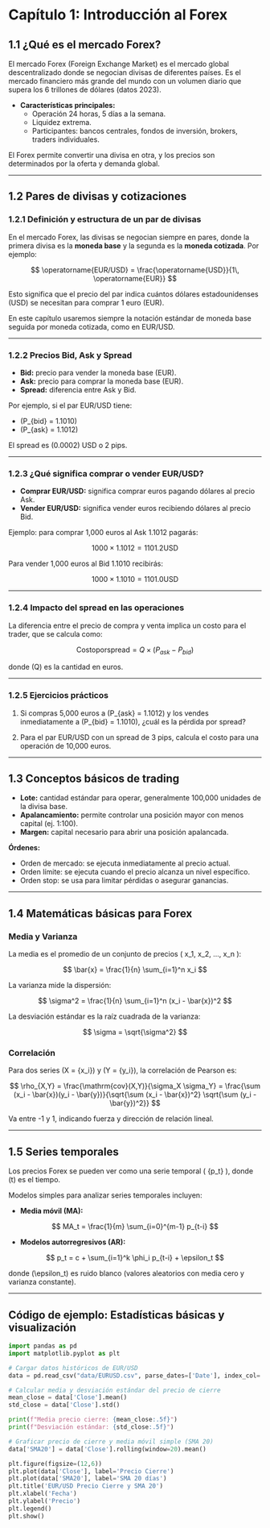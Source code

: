 # Capítulo 1: Introducción al Forex

## 1.1 ¿Qué es el mercado Forex?

El mercado Forex (Foreign Exchange Market) es el mercado global descentralizado donde se negocian divisas de diferentes países. Es el mercado financiero más grande del mundo con un volumen diario que supera los 6 trillones de dólares (datos 2023).

- **Características principales:**
  - Operación 24 horas, 5 días a la semana.
  - Liquidez extrema.
  - Participantes: bancos centrales, fondos de inversión, brokers, traders individuales.

El Forex permite convertir una divisa en otra, y los precios son determinados por la oferta y demanda global.

---

## 1.2 Pares de divisas y cotizaciones

### 1.2.1 Definición y estructura de un par de divisas

En el mercado Forex, las divisas se negocian siempre en pares, donde la primera divisa es la **moneda base** y la segunda es la **moneda cotizada**. Por ejemplo:

$$
\operatorname{EUR/USD} = \frac{\operatorname{USD}}{1\, \operatorname{EUR}}
$$

Esto significa que el precio del par indica cuántos dólares estadounidenses (USD) se necesitan para comprar 1 euro (EUR).

En este capítulo usaremos siempre la notación estándar de moneda base seguida por moneda cotizada, como en EUR/USD.

---

### 1.2.2 Precios Bid, Ask y Spread

- **Bid:** precio para vender la moneda base (EUR).
- **Ask:** precio para comprar la moneda base (EUR).
- **Spread:** diferencia entre Ask y Bid.

Por ejemplo, si el par EUR/USD tiene:

- \(P_{bid} = 1.1010\)
- \(P_{ask} = 1.1012\)

El spread es \(0.0002\) USD o 2 pips.

---

### 1.2.3 ¿Qué significa comprar o vender EUR/USD?

- **Comprar EUR/USD:** significa comprar euros pagando dólares al precio Ask.
- **Vender EUR/USD:** significa vender euros recibiendo dólares al precio Bid.

Ejemplo: para comprar 1,000 euros al Ask 1.1012 pagarás:

$$
1000 \times 1.1012 = 1101.2 \mathrm{ USD}
$$

Para vender 1,000 euros al Bid 1.1010 recibirás:

$$
1000 \times 1.1010 = 1101.0 \mathrm{ USD}
$$

---

### 1.2.4 Impacto del spread en las operaciones

La diferencia entre el precio de compra y venta implica un costo para el trader, que se calcula como:

$$
\mathrm{Costo por spread} = Q \times (P_{ask} - P_{bid})
$$

donde \(Q\) es la cantidad en euros.

---

### 1.2.5 Ejercicios prácticos

1. Si compras 5,000 euros a \(P_{ask} = 1.1012\) y los vendes inmediatamente a \(P_{bid} = 1.1010\), ¿cuál es la pérdida por spread?

2. Para el par EUR/USD con un spread de 3 pips, calcula el costo para una operación de 10,000 euros.

---

## 1.3 Conceptos básicos de trading

- **Lote:** cantidad estándar para operar, generalmente 100,000 unidades de la divisa base.
- **Apalancamiento:** permite controlar una posición mayor con menos capital (ej. 1:100).
- **Margen:** capital necesario para abrir una posición apalancada.

**Órdenes:**

- Orden de mercado: se ejecuta inmediatamente al precio actual.
- Orden límite: se ejecuta cuando el precio alcanza un nivel específico.
- Orden stop: se usa para limitar pérdidas o asegurar ganancias.

---

## 1.4 Matemáticas básicas para Forex

### Media y Varianza

La media es el promedio de un conjunto de precios \( x_1, x_2, ..., x_n \):

$$
\bar{x} = \frac{1}{n} \sum_{i=1}^n x_i
$$

La varianza mide la dispersión:

$$
\sigma^2 = \frac{1}{n} \sum_{i=1}^n (x_i - \bar{x})^2
$$

La desviación estándar es la raíz cuadrada de la varianza:

$$
\sigma = \sqrt{\sigma^2}
$$

### Correlación

Para dos series \(X = \{x_i\}\) y \(Y = \{y_i\}\), la correlación de Pearson es:

$$
\rho_{X,Y} = \frac{\mathrm{cov}(X,Y)}{\sigma_X \sigma_Y} = \frac{\sum (x_i - \bar{x})(y_i - \bar{y})}{\sqrt{\sum (x_i - \bar{x})^2} \sqrt{\sum (y_i - \bar{y})^2}}
$$

Va entre -1 y 1, indicando fuerza y dirección de relación lineal.

---

## 1.5 Series temporales

Los precios Forex se pueden ver como una serie temporal \( \{p_t\} \), donde \(t\) es el tiempo.

Modelos simples para analizar series temporales incluyen:

- **Media móvil (MA):**

$$
MA_t = \frac{1}{m} \sum_{i=0}^{m-1} p_{t-i}
$$

- **Modelos autorregresivos (AR):**

$$
p_t = c + \sum_{i=1}^k \phi_i p_{t-i} + \epsilon_t
$$

donde \(\epsilon_t\) es ruido blanco (valores aleatorios con media cero y varianza constante).

---

## Código de ejemplo: Estadísticas básicas y visualización

```python
import pandas as pd
import matplotlib.pyplot as plt

# Cargar datos históricos de EUR/USD
data = pd.read_csv("data/EURUSD.csv", parse_dates=['Date'], index_col='Date')

# Calcular media y desviación estándar del precio de cierre
mean_close = data['Close'].mean()
std_close = data['Close'].std()

print(f"Media precio cierre: {mean_close:.5f}")
print(f"Desviación estándar: {std_close:.5f}")

# Graficar precio de cierre y media móvil simple (SMA 20)
data['SMA20'] = data['Close'].rolling(window=20).mean()

plt.figure(figsize=(12,6))
plt.plot(data['Close'], label='Precio Cierre')
plt.plot(data['SMA20'], label='SMA 20 días')
plt.title('EUR/USD Precio Cierre y SMA 20')
plt.xlabel('Fecha')
plt.ylabel('Precio')
plt.legend()
plt.show()
